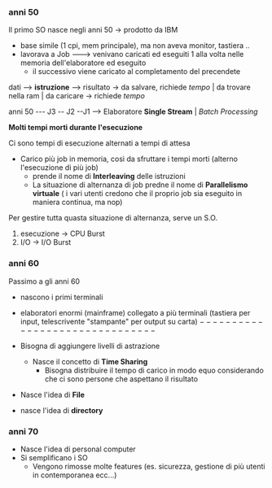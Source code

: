 ### anni 50
Il primo SO nasce negli anni 50 -> prodotto da IBM
 - base simile (1 cpi, mem principale), ma non aveva monitor, tastiera ..
 - lavorava a Job ---> venivano caricati ed eseguiti 1 alla volta nelle memoria dell'elaboratore ed eseguito
 	- il successivo viene caricato al completamento del precendete

dati --> **istruzione** --> risultato -> da salvare, richiede *tempo*
|
da trovare nella ram
|
da caricare -> richiede _tempo_

 anni 50 --- J3 -- J2 --J1 --> Elaboratore  **Single Stream** | *Batch Processing* 

**Molti tempi morti durante l'esecuzione**

Ci sono tempi di esecuzione alternati a tempi di attesa
- Carico più job in memoria, così da sfruttare i tempi morti (alterno l'esecuzione di più job)
	- prende il nome di **Interleaving** delle istruzioni 
	- La situazione di alternanza di job predne il nome di **Parallelismo virtuale** ( i vari utenti credono che il proprio job sia eseguito in maniera continua, ma nop)

Per gestire tutta quasta situazione di alternanza, serve un S.O.

1. esecuzione -> CPU Burst
2. I/O -> I/O Burst

### anni 60
Passimo a gli anni 60
 - nascono i primi terminali
 - elaboratori enormi (mainframe) collegato a più terminali (tastiera per input, telescrivente "stampante" per output su carta)
  $-------------------------------$
- Bisogna di aggiungere livelli di astrazione
	- Nasce il concetto di **Time Sharing** 
		- Bisogna distribuire il tempo di carico in modo equo considerando che ci sono persone che aspettano il risultato

- Nasce l'idea di **File**
- nasce l'idea di **directory**

### anni 70
- Nasce l'idea di personal computer
- Si semplificano i SO
	- Vengono rimosse molte features (es. sicurezza, gestione di più utenti in contemporanea ecc...)